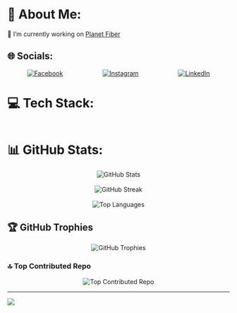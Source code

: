 # 💫 About Me:
🔭 I’m currently working on [Planet Fiber](https://planetfiber.am)  

## 🌐 Socials:
<div style="display: flex; justify-content: space-around; align-items: center;">
  <a href="https://facebook.com/hayko.aramyan.7967/">
    <img src="https://img.shields.io/badge/Facebook-%231877F2.svg?logo=Facebook&logoColor=white" alt="Facebook" />
  </a>
  <a href="https://instagram.com/haykoaramyan">
    <img src="https://img.shields.io/badge/Instagram-%23E4405F.svg?logo=Instagram&logoColor=white" alt="Instagram" />
  </a>
  <a href="https://linkedin.com/in/haykaz-aramyan-897179247/">
    <img src="https://img.shields.io/badge/LinkedIn-%230077B5.svg?logo=linkedin&logoColor=white" alt="LinkedIn" />
  </a>
</div>

# 💻 Tech Stack:
<div style="display: flex; flex-wrap: wrap; justify-content: space-around; align-items: center;">
  <!-- Place your tech stack badges here with appropriate styling -->
</div>

# 📊 GitHub Stats:
<div style="display: flex; flex-direction: column; align-items: center;">
  <img src="https://github-readme-stats.vercel.app/api?username=aramiiian&theme=dark&hide_border=false&include_all_commits=true&count_private=true" alt="GitHub Stats" />
  <br/>
  <img src="https://github-readme-streak-stats.herokuapp.com/?user=aramiiian&theme=dark&hide_border=false" alt="GitHub Streak" />
  <br/>
  <img src="https://github-readme-stats.vercel.app/api/top-langs/?username=aramiiian&theme=dark&hide_border=false&include_all_commits=true&count_private=true&layout=compact" alt="Top Languages" />
</div>

## 🏆 GitHub Trophies
<div style="display: flex; justify-content: center;">
  <img src="https://github-profile-trophy.vercel.app/?username=aramiiian&theme=gruvbox&no-frame=true&no-bg=true&margin-w=4" alt="GitHub Trophies" />
</div>

### 🔝 Top Contributed Repo
<div style="display: flex; justify-content: center;">
  <img src="https://github-contributor-stats.vercel.app/api?username=aramiiian&limit=5&theme=dark&combine_all_yearly_contributions=true" alt="Top Contributed Repo" />
</div>

---
[![](https://visitcount.itsvg.in/api?id=aramiiian&icon=1&color=12)](https://visitcount.itsvg.in)

